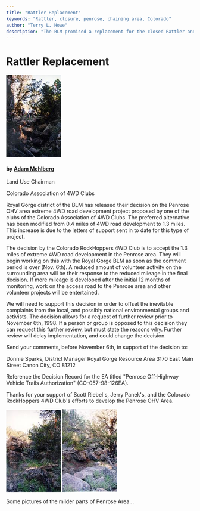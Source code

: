 ```yaml
---
title: "Rattler Replacement"
keywords: "Rattler, closure, penrose, chaining area, Colorado"
author: "Terry L. Howe"
description: "The BLM promised a replacement for the closed Rattler and they are backing out before the trail is open.  Colorado four wheelers have been trying to work with the BLM to keep trails open in OHV areas."
---
```


# Rattler Replacement

[![Penrose](Penrose1_.jpg)](Penrose1.jpg)

#### by [Adam Mehlberg](mailto:3jeeps@frii.com)

Land Use Chairman

Colorado Association of 4WD Clubs

Royal Gorge district of the BLM has released their decision on the
Penrose OHV area extreme 4WD road development project proposed by one of
the clubs of the Colorado Association of 4WD Clubs. The preferred
alternative has been modified from 0.4 miles of 4WD road development
to 1.3 miles. This increase is due to the letters of support sent in
to date for this type of project. 

The decision by the Colorado RockHoppers 4WD Club is to accept the 1.3
miles of extreme 4WD road development in the Penrose area. They will
begin working on this with the Royal Gorge BLM as soon as the comment
period is over (Nov.  6th).  A reduced amount of volunteer activity
on the surrounding area will be their response to the reduced mileage
in the final decision. If more mileage is developed after the initial
12 months of monitoring, work on the access road to the Penrose area
and other volunteer projects will be entertained.

We will need to support this decision in order to offset the inevitable
complaints from the local, and possibly national environmental groups
and activists.  The decision allows for a request of further review
prior to November 6th, 1998. If a person or group is opposed to this
decision they can request this further review, but must state the
reasons why. Further review will delay implementation, and could
change the decision.

Send your comments, before November 6th, in support of the decision to:

Donnie Sparks, District Manager
Royal Gorge Resource Area 
3170 East Main Street
Canon City, CO  81212

Reference the Decision Record for the EA titled "Penrose Off-Highway
Vehicle Trails Authorization" (CO-057-98-126EA).

Thanks for your support of Scott Riebel's, Jerry Panek's, and the
Colorado RockHoppers 4WD Club's efforts to develop the Penrose OHV
Area.

[![Penrose](Penrose2_.jpg)](Penrose2.jpg)
[![Penrose](Penrose3_.jpg)](Penrose3.jpg)

Some pictures of the milder parts of Penrose Area...